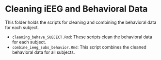 # Cleaning iEEG and Behavioral Data

This folder holds the scripts for cleaning and combining the behavioral data for each subject.

- `cleaning_behave_SUBJECT.Rmd`: These scripts clean the behavioral data for each subject.
- `combine_ieeg_subs_behavior.Rmd`: This script combines the cleaned behavioral data for all subjects.